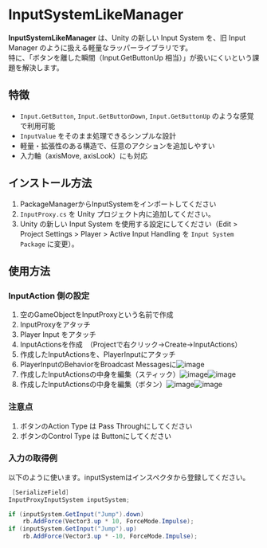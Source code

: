 # InputSystemLikeManager

**InputSystemLikeManager** は、Unity の新しい Input System を、旧 Input Manager のように扱える軽量なラッパーライブラリです。  
特に、「ボタンを離した瞬間（Input.GetButtonUp 相当）」が扱いにくいという課題を解決します。

## 特徴

- `Input.GetButton`, `Input.GetButtonDown`, `Input.GetButtonUp` のような感覚で利用可能
- `InputValue` をそのまま処理できるシンプルな設計
- 軽量・拡張性のある構造で、任意のアクションを追加しやすい
- 入力軸（axisMove, axisLook）にも対応

## インストール方法

1. PackageManagerからInputSystemをインポートしてください
2. `InputProxy.cs` を Unity プロジェクト内に追加してください。
3. Unity の新しい Input System を使用する設定にしてください（Edit > Project Settings > Player > Active Input Handling を `Input System Package` に変更）。

## 使用方法

### InputAction 側の設定

1. 空のGameObjectをInputProxyという名前で作成
2. InputProxyをアタッチ
3. Player Input をアタッチ
4. InputActionsを作成　（Projectで右クリック→Create→InputActions）
5. 作成したInputActionsを、PlayerInputにアタッチ
6. PlayerInputのBehaviorをBroadcast Messagesに![image](https://github.com/user-attachments/assets/5f71ca3f-2233-408b-abb3-63d9c255650e)
7. 作成したInputActionsの中身を編集（スティック）![image](https://github.com/user-attachments/assets/37f15d1e-7b7a-4830-b8db-018ce8da93c1)![image](https://github.com/user-attachments/assets/cccc8fda-b7dd-4775-8f9e-f924bd07e83c)
8. 作成したInputActionsの中身を編集（ボタン）![image](https://github.com/user-attachments/assets/d76dd8b5-5424-46ca-b5c4-52c988ec60ed)![image](https://github.com/user-attachments/assets/ae84d574-2f53-4879-9919-93225dffb939)

### 注意点
1. ボタンのAction Type は Pass Throughにしてください
2. ボタンのControl Type は Buttonにしてください

### 入力の取得例

以下のように使います。inputSystemはインスペクタから登録してください。

```csharp
 [SerializeField]
InputProxyInputSystem inputSystem;
```

```csharp
if (inputSystem.GetInput("Jump").down)
    rb.AddForce(Vector3.up * 10, ForceMode.Impulse);
if (inputSystem.GetInput("Jump").up)
    rb.AddForce(Vector3.up * -10, ForceMode.Impulse);
```

